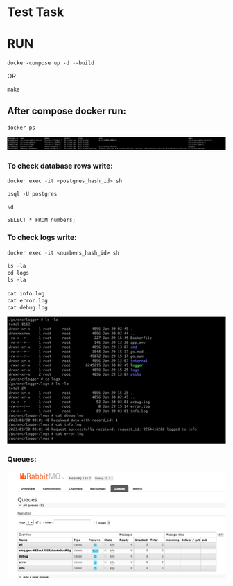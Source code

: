 # Test Task

# RUN

```
docker-compose up -d --build 
```

OR 
```
make
```

## After compose docker run:
```
docker ps
```

![alt text](docs/1.png)


### To check database rows write:
```
docker exec -it <postgres_hash_id> sh
```
```
psql -U postgres
```
```
\d
```
```
SELECT * FROM numbers;
```

### To check logs write:
```
docker exec -it <numbers_hash_id> sh
```

```
ls -la
cd logs
ls -la

cat info.log
cat error.log
cat debug.log
```

![alt text](docs/2.png)


### Queues:
![alt text](docs/3.png)